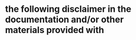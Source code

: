 #   the following   disclaimer in the documentation and/or other materials  provided with                                                                                                                